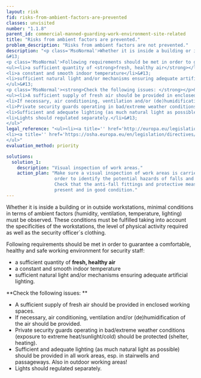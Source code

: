 ```yaml
---
layout: risk
fid: risks-from-ambient-factors-are-prevented
classes: unvisited
number: "1.1.8"
parent_id: commercial-manned-guarding-work-environment-site-related
title: "Risks from ambient factors are prevented."
problem_description: "Risks from ambient factors are not prevented."
description: "<p class='MsoNormal'>Whether it is inside a building or in outside workstations, minimal conditions in terms of ambient factors (humidity, ventilation, temperature, lighting) must be observed. These conditions must be fulfilled taking into account the specificities of the workstations, the level of physical activity required as well as the security officer´s clothing.</p>&#13;
&#13;
<p class='MsoNormal'>Following requirements should be met in order to guarantee a comfortable, healthy and safe working environment for security staff:</p>&#13;
<ul><li>a sufficient quantity of <strong>fresh, healthy air</strong></li>&#13;
<li>a constant and smooth indoor temperature</li>&#13;
<li>sufficient natural light and/or mechanisms ensuring adequate artificial lighting.</li>&#13;
</ul>&#13;
<p class='MsoNormal'><strong>Check the following issues: </strong></p>&#13;
<ul><li>A sufficient supply of fresh air should be provided in enclosed working spaces.</li>&#13;
<li>If necessary, air conditioning, ventilation and/or (de)humidification of the air should be provided.</li>&#13;
<li>Private security guards operating in bad/extreme weather conditions (exposure to extreme heat/sunlight/cold) should be protected (shelter, heating).</li>&#13;
<li>Sufficient and adequate lighting (as much natural light as possible) should be provided in all work areas, esp. in stairwells and passageways. Also in outdoor working areas!</li>&#13;
<li>Lights should regulated separately.</li>&#13;
</ul>"
legal_reference: "<ul><li><a title='' href='http://europa.eu/legislation_summaries/employment_and_social_policy/health_hygiene_safety_at_work/c11113_en.htm' rel='nofollow' target='_blank'>89/391/CEE Implementing measures to improve the health and safety of workers (framework directive).</a></li>&#13;
<li><a title='' href='https://osha.europa.eu/en/legislation/directives/workplaces-equipment-signs-personal-protective-equipment/osh-directives/2' rel='nofollow' target='_blank'>89/654/EEC Directive on the minimum safety and health requirements for the workplace</a>.</li>&#13;
</ul>"
evaluation_method: priority

solutions:
  solution_1:
    description: "Visual inspection of work areas."
    action_plan: "Make sure a visual inspection of work areas is carried out in
                  order to identify the potential hazards of falls and slips.
                  Check that the anti-fall fittings and protective measures are
                  present and in good condition."
---
```

Whether it is inside a building or in outside workstations, minimal conditions
in terms of ambient factors (humidity, ventilation, temperature, lighting)
must be observed. These conditions must be fulfilled taking into account the
specificities of the workstations, the level of physical activity required as
well as the security officer´s clothing.

Following requirements should be met in order to guarantee a comfortable,
healthy and safe working environment for security staff:

  * a sufficient quantity of **fresh, healthy air**
  * a constant and smooth indoor temperature
  * sufficient natural light and/or mechanisms ensuring adequate artificial lighting.

**Check the following issues: **

  * A sufficient supply of fresh air should be provided in enclosed working spaces.
  * If necessary, air conditioning, ventilation and/or (de)humidification of the air should be provided.
  * Private security guards operating in bad/extreme weather conditions (exposure to extreme heat/sunlight/cold) should be protected (shelter, heating).
  * Sufficient and adequate lighting (as much natural light as possible) should be provided in all work areas, esp. in stairwells and passageways. Also in outdoor working areas!
  * Lights should regulated separately.


